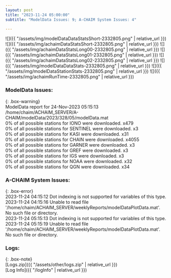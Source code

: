 ```yaml
---
layout: post
title: "2023-11-24 05:00:00"
subtitle: "ModelData Issues: 9; A-CHAIM System Issues: 4"

---
```


![]({{ "/assets/img/modelDataDataStatsShort-2332805.png" | relative_url }})
![]({{ "/assets/img/achaimDataStatsShort-2332805.png" | relative_url }})
![]({{ "/assets/img/achaimDataStatsLong00-2332805.png" | relative_url }})
![]({{ "/assets/img/achaimDataStatsLong01-2332805.png" | relative_url }})
![]({{ "/assets/img/achaimDataStatsLong02-2332805.png" | relative_url }})
![]({{ "/assets/img/modelDataDataStats-2332805.png" | relative_url }})
![]({{ "/assets/img/modelDataStationStats-2332805.png" | relative_url }})
![]({{ "/assets/img/achaimRunTime-2332805.png" | relative_url }})


### ModelData Issues:  
  
{: .box-warning}  
 ModelData report for 24-Nov-2023 05:15:13   
 /home/chaim/ACHAIM_SERVER/A-CHAIM/modelData/2023/328/05/modelData.mat   
 0% of all possible stations for IONO were downloaded. x479   
 0% of all possible stations for SENTINEL were downloaded. x3   
 0% of all possible stations for KASI were downloaded. x31   
 0% of all possible stations for CHAIN were downloaded. x4055   
 0% of all possible stations for GARNER were downloaded. x3   
 0% of all possible stations for GREF were downloaded. x3   
 0% of all possible stations for IGS were downloaded. x3   
 0% of all possible stations for NOAA were downloaded. x32   
 0% of all possible stations for QGN were downloaded. x34   
  
### A-CHAIM System Issues:  
  
{: .box-error}  
2023-11-24 04:15:12 Dot indexing is not supported for variables of this type.  
2023-11-24 04:15:16 Unable to read file '/home/chaim/ACHAIM_SERVER/weeklyReports/modelDataPlotData.mat'. No such file or directory.  
2023-11-24 05:15:13 Dot indexing is not supported for variables of this type.  
2023-11-24 05:15:19 Unable to read file '/home/chaim/ACHAIM_SERVER/weeklyReports/modelDataPlotData.mat'. No such file or directory.  

### Logs:  
  
{: .box-note}  
[Logs.zip]({{ "/assets/other/logs.zip" | relative_url }})  
[Log Info]({{ "/logInfo" | relative_url }})  
